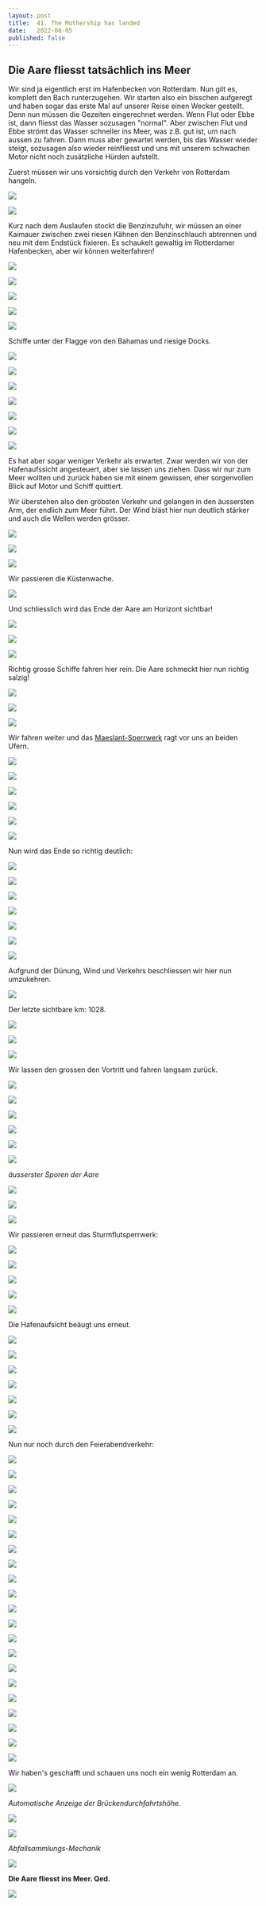 ```yaml
---
layout: post
title:  41. The Mothership has landed
date:   2022-08-05
published: false
---
```


##  Die Aare fliesst tatsächlich ins Meer ##

Wir sind ja eigentlich erst im Hafenbecken von Rotterdam. Nun gilt es, komplett den Bach runterzugehen. Wir starten also ein  bisschen aufgeregt und haben sogar das erste Mal auf unserer Reise einen Wecker gestellt. Denn nun müssen die Gezeiten eingerechnet werden. Wenn Flut oder Ebbe ist, dann fliesst das Wasser sozusagen "normal". Aber zwischen Flut und Ebbe strömt das Wasser schneller ins Meer, was z.B. gut ist, um nach aussen zu fahren. Dann muss aber gewartet werden, bis das Wasser wieder steigt, sozusagen also wieder reinfliesst und uns mit unserem schwachen Motor nicht noch zusätzliche Hürden aufstellt.

Zuerst müssen wir uns vorsichtig durch den Verkehr von Rotterdam hangeln.

![](/img2/20220806__ms_res_aaremeer_0.jpg)

![](/img2/20220806__ms_res_aaremeer_1.jpg)

Kurz nach dem Auslaufen stockt die Benzinzufuhr, wir müssen an einer Kaimauer zwischen zwei riesen Kähnen den Benzinschlauch abtrennen und neu mit dem Endstück fixieren.
Es schaukelt gewaltig im Rotterdamer Hafenbecken, aber wir können weiterfahren!

![](/img2/20220806__ms_res_aaremeer_2.jpg)

![](/img2/20220806__ms_res_aaremeer_3.jpg)

![](/img2/20220806__ms_res_aaremeer_4.jpg)

![](/img2/20220806__ms_res_aaremeer_5.jpg)

![](/img2/20220806__ms_res_aaremeer_6.jpg)

Schiffe unter der Flagge von den Bahamas und riesige Docks.

![](/img2/20220806__ms_res_aaremeer_8.jpg)

![](/img2/20220806__ms_res_aaremeer_9.jpg)

![](/img2/20220806__ms_res_aaremeer_10.jpg)

![](/img2/20220806__ms_res_aaremeer_11.jpg)

![](/img2/20220806__ms_res_aaremeer_12.jpg)

![](/img2/20220806__ms_res_aaremeer_13.jpg)

![](/img2/20220806__ms_res_aaremeer_14.jpg)

Es hat aber sogar weniger Verkehr als erwartet. Zwar werden wir von der Hafenaufssicht angesteuert, aber sie lassen uns ziehen. 
Dass wir nur zum Meer wollten und zurück haben sie mit einem gewissen, eher sorgenvollen Blick auf Motor und Schiff quittiert.

Wir überstehen also den gröbsten Verkehr und gelangen in den äussersten Arm, der endlich zum Meer führt.
Der Wind bläst hier nun deutlich stärker und auch die Wellen werden grösser.

![](/img2/20220806__ms_res_aaremeer_15.jpg)

![](/img2/20220806__ms_res_aaremeer_16.jpg)

![](/img2/20220806__ms_res_aaremeer_17.jpg)

Wir passieren die Küstenwache.

![](/img2/20220806__ms_res_aaremeer_19.jpg)

Und schliesslich wird das Ende der Aare am Horizont sichtbar!

![](/img2/20220806__ms_res_aaremeer_18.jpg)

![](/img2/20220806__ms_res_aaremeer_20.jpg)

![](/img2/20220806__ms_res_aaremeer_21.jpg)

Richtig grosse Schiffe fahren hier rein. Die Aare schmeckt hier nun richtig salzig!

![](/img2/20220806__ms_res_aaremeer_22.jpg)

![](/img2/20220806__ms_res_aaremeer_23.jpg)

![](/img2/20220806__ms_res_aaremeer_24.jpg)

Wir fahren weiter und das [Maeslant-Sperrwerk](https://de.m.wikipedia.org/wiki/Maeslant-Sperrwerk) ragt vor uns an beiden Ufern.

![](/img2/20220806__ms_res_aaremeer_25.jpg)

![](/img2/20220806__ms_res_aaremeer_26.jpg)

![](/img2/20220806__ms_res_aaremeer_27.jpg)

![](/img2/20220806__ms_res_aaremeer_28.jpg)

![](/img2/20220806__ms_res_aaremeer_29.jpg)

![](/img2/20220806__ms_res_aaremeer_30.jpg)

Nun wird das Ende so richtig deutlich:

![](/img2/20220806__ms_res_aaremeer_31.jpg)

![](/img2/20220806__ms_res_aaremeer_32.jpg)

![](/img2/20220806__ms_res_aaremeer_33.jpg)

![](/img2/20220806__ms_res_aaremeer_34.jpg)

![](/img2/20220806__ms_res_aaremeer_35.jpg)

![](/img2/20220806__ms_res_aaremeer_36.jpg)

![](/img2/20220806__ms_res_aaremeer_37.jpg)

Aufgrund der Dünung, Wind und Verkehrs beschliessen wir hier nun umzukehren.

![](/img2/20220806__ms_res_aaremeer_38.jpg)

Der letzte sichtbare km: 1028.

![](/img2/20220806__ms_res_aaremeer_39.jpg)

![](/img2/20220806__ms_res_aaremeer_40.jpg)

![](/img2/20220806__ms_res_aaremeer_41.jpg)

Wir lassen den grossen den Vortritt und fahren langsam zurück.

![](/img2/20220806__ms_res_aaremeer_42.jpg)

![](/img2/20220806__ms_res_aaremeer_43.jpg)

![](/img2/20220806__ms_res_aaremeer_44.jpg)

![](/img2/20220806__ms_res_aaremeer_45.jpg)

![](/img2/20220806__ms_res_aaremeer_46.jpg)

![](/img2/20220806__ms_res_aaremeer_47.jpg)

*äusserster Sporen der Aare*

![](/img2/20220806__ms_res_aaremeer_48.jpg)

![](/img2/20220806__ms_res_aaremeer_49.jpg)

![](/img2/20220806__ms_res_aaremeer_50.jpg)

Wir passieren erneut das Sturmflutsperrwerk:

![](/img2/20220806__ms_res_aaremeer_51.jpg)

![](/img2/20220806__ms_res_aaremeer_52.jpg)

![](/img2/20220806__ms_res_aaremeer_53.jpg)

![](/img2/20220806__ms_res_aaremeer_54.jpg)

![](/img2/20220806__ms_res_aaremeer_55.jpg)

Die Hafenaufsicht beäugt uns erneut.

![](/img2/20220806__ms_res_aaremeer_56.jpg)

![](/img2/20220806__ms_res_aaremeer_57.jpg)

![](/img2/20220806__ms_res_aaremeer_58.jpg)

![](/img2/20220806__ms_res_aaremeer_59.jpg)

![](/img2/20220806__ms_res_aaremeer_60.jpg)

![](/img2/20220806__ms_res_aaremeer_61.jpg)

![](/img2/20220806__ms_res_aaremeer_62.jpg)

Nun nur noch durch den Feierabendverkehr:

![](/img2/20220806__ms_res_aaremeer_63.jpg)

![](/img2/20220806__ms_res_aaremeer_64.jpg)

![](/img2/20220806__ms_res_aaremeer_65.jpg)

![](/img2/20220806__ms_res_aaremeer_66.jpg)

![](/img2/20220806__ms_res_aaremeer_67.jpg)

![](/img2/20220806__ms_res_aaremeer_68.jpg)

![](/img2/20220806__ms_res_aaremeer_69.jpg)

![](/img2/20220806__ms_res_aaremeer_70.jpg)

![](/img2/20220806__ms_res_aaremeer_71.jpg)

![](/img2/20220806__ms_res_aaremeer_72.jpg)

![](/img2/20220806__ms_res_aaremeer_73.jpg)

![](/img2/20220806__ms_res_aaremeer_74.jpg)

![](/img2/20220806__ms_res_aaremeer_75.jpg)

![](/img2/20220806__ms_res_aaremeer_76.jpg)

![](/img2/20220806__ms_res_aaremeer_77.jpg)

![](/img2/20220806__ms_res_aaremeer_78.jpg)

![](/img2/20220806__ms_res_aaremeer_79.jpg)

![](/img2/20220806__ms_res_aaremeer_80.jpg)

![](/img2/20220806__ms_res_aaremeer_81.jpg)

![](/img2/20220806__ms_res_aaremeer_82.jpg)

![](/img2/20220806__ms_res_aaremeer_83.jpg)

Wir haben's geschafft und schauen uns noch ein wenig Rotterdam an.

![](/img2/20220806__ms_res_aaremeer_84.jpg)

*Automatische Anzeige der Brückendurchfahrtshöhe.*

![](/img2/20220806__ms_res_aaremeer_85.jpg)

![](/img2/20220806__ms_res_aaremeer_86.jpg)

*Abfallsammlungs-Mechanik*

![](/img2/20220806__ms_res_aaremeer_87.jpg)



**Die Aare fliesst ins Meer. Qed.**

![](/img2/20220806__ms_res_aaremeer_32.jpg)


